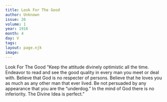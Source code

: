 ```yaml
---
title: Look For The Good
author: Unknown
issue: 26
volume: 1
year: 1916
month: 4
day: V
tags:
layout: page.njk
image:
---
```

Look For The Good    “Keep the attitude divinely optimistic all the time. Endeavor to read and see the good quality in every man you meet or deal with. Believe that God is no respecter of persons. Believe that he loves you as much as any other man that ever lived. Be not persuaded by any appearance that you are the “underdog.” In the mind of God there is no inferiority. The Divine Idea is perfect.” 


